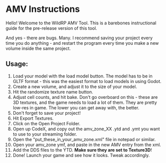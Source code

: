 # AMV Instructions

Hello! Welcome to the WildRP AMV Tool. This is a barebones instructional guide for the pre-release version of this 
tool.

And yes - there are bugs. Many. I recommend saving your project every time you do anything - and restart the program 
every time you make a new volume inside the same project.

## Usage:
1. Load your model with the load model button. The model has to be in GLTF format - this was the easiest format to 
   load models in using Godot.
2. Create a new volume, and adjust it to the size of your model.
3. Hit the randomize texture name button.
4. Adjust cell counts, and hit bake. Don't go overboard on this - these are 3D textures, and the game needs to load 
   a lot of them. They are pretty low-res in game. The lower you can get away with, the better.
5. Don't forget to save your project!
6. Hit Export Textures.
7. Click on the Open Project Folder.
8. Open up CodeX, and copy out the amv_zone_XX .ytd and .ymt you want to use to your streaming folder.
9. Open the "put_these_in_your_amv_zone.xml" file in notepad or similar.
10. Open your amv_zone ymf, and paste in the new AMV entry from the xml.
11. Add the DDS files to the YTD. **Make sure they are set to Texture3D**!
12. Done! Launch your game and see how it looks. Tweak accordingly.